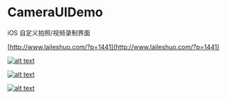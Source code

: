 # CameraUIDemo

iOS 自定义拍照/视频录制界面


[http://www.laileshuo.com/?p=1441](http://www.laileshuo.com/?p=1441)

[![alt text](http://jphoto.laileshuo.com/2ea3f30b871e16cebcb258a08a0cd16f.jpg?imageView2/2/h/400 "iOS 自定义拍照/视频录制界面")](http://jphoto.laileshuo.com/2ea3f30b871e16cebcb258a08a0cd16f.jpg?imageView2/2/h/400)

[![alt text](http://jphoto.laileshuo.com/60ae819af29e45f01bff82073d4a9afa.jpg?imageView2/2/h/400 "iOS 自定义拍照/视频录制界面")](http://jphoto.laileshuo.com/60ae819af29e45f01bff82073d4a9afa.jpg?imageView2/2/h/400)

[![alt text](http://jphoto.laileshuo.com/b5fd59fa4c78d88e8f8e9fd7ace176ea.jpg?imageView2/2/h/400 "iOS 自定义拍照/视频录制界面")](http://jphoto.laileshuo.com/b5fd59fa4c78d88e8f8e9fd7ace176ea.jpg?imageView2/2/h/400)
